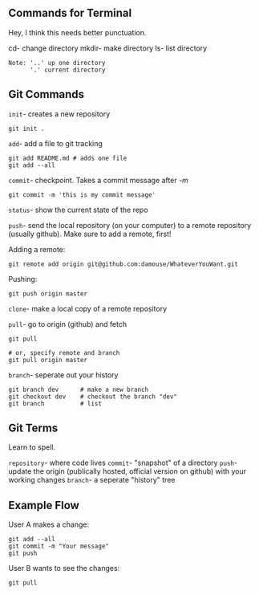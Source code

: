 ## Commands for Terminal

Hey, I think this needs better punctuation.

cd-         change directory
mkdir-      make directory
ls-         list directory 

    Note: '..' up one directory
          '.' current directory

## Git Commands

`init`- creates a new repository

```
git init .
```

`add`- add a file to git tracking

```
git add README.md # adds one file
git add --all
```

`commit`- checkpoint. Takes a commit message after *-m*

```
git commit -m 'this is my commit message'
```

`status`- show the current state of the repo

`push`- send the local repository (on your computer) to a remote repository (usually github). Make sure to add a remote, first!

Adding a remote: 
```
git remote add origin git@github.com:damouse/WhateverYouWant.git
```

Pushing:
```
git push origin master
```

`clone`- make a local copy of a remote repository

`pull`- go to origin (github) and fetch 

```
git pull

# or, specify remote and branch
git pull origin master
```

`branch`- seperate out your history

```
git branch dev      # make a new branch
git checkout dev    # checkout the branch "dev"
git branch          # list 
```
## Git Terms

Learn to spell.

`repository`- where code lives 
`commit`- "snapshot" of a directory
`push`- update the origin (publically hosted, official version on github) with your working changes
`branch`- a seperate "history" tree

## Example Flow

User A makes a change: 

```
git add --all
git commit -m "Your message"
git push
```

User B wants to see the changes: 

```
git pull
```

